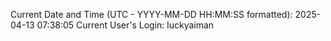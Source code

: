 Current Date and Time (UTC - YYYY-MM-DD HH:MM:SS formatted): 2025-04-13 07:38:05
Current User's Login: luckyaiman
